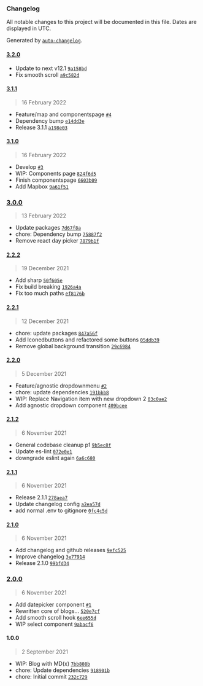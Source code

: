 ### Changelog

All notable changes to this project will be documented in this file. Dates are displayed in UTC.

Generated by [`auto-changelog`](https://github.com/CookPete/auto-changelog).

#### [3.2.0](https://github.com/LeunensMichiel/ml-nextjs-template/compare/3.1.1...3.2.0)

- Update to next v12.1 [`9a158bd`](https://github.com/LeunensMichiel/ml-nextjs-template/commit/9a158bd27cfb309734e026e03e997abf798b9ff3)
- Fix smooth scroll [`a9c582d`](https://github.com/LeunensMichiel/ml-nextjs-template/commit/a9c582d6f8be889ee5724de15d64ebf2eabcd0e5)

#### [3.1.1](https://github.com/LeunensMichiel/ml-nextjs-template/compare/3.1.0...3.1.1)

> 16 February 2022

- Feature/map and componentspage [`#4`](https://github.com/LeunensMichiel/ml-nextjs-template/pull/4)
- Dependency bump [`e14dd3e`](https://github.com/LeunensMichiel/ml-nextjs-template/commit/e14dd3e44045a0b17536ea9d49e930657376d555)
- Release 3.1.1 [`a198e03`](https://github.com/LeunensMichiel/ml-nextjs-template/commit/a198e03857eeb2e48f4ed9cd60741d84f2226a77)

#### [3.1.0](https://github.com/LeunensMichiel/ml-nextjs-template/compare/3.0.0...3.1.0)

> 16 February 2022

- Develop [`#3`](https://github.com/LeunensMichiel/ml-nextjs-template/pull/3)
- WIP: Components page [`824f6d5`](https://github.com/LeunensMichiel/ml-nextjs-template/commit/824f6d57b5cb6d105c4058e43aa26d0960bc3b24)
- Finish componentspage [`6603b09`](https://github.com/LeunensMichiel/ml-nextjs-template/commit/6603b09d26ae1a66ca03a0d7b1e13563cb520cb8)
- Add Mapbox [`9a61f51`](https://github.com/LeunensMichiel/ml-nextjs-template/commit/9a61f5135acc38db9d5afaaafa36603d2d20e16b)

### [3.0.0](https://github.com/LeunensMichiel/ml-nextjs-template/compare/2.2.2...3.0.0)

> 13 February 2022

- Update packages [`7d67f8a`](https://github.com/LeunensMichiel/ml-nextjs-template/commit/7d67f8a36543fc4e5b7ba3e49661391581d8f772)
- chore: Dependency bump [`75887f2`](https://github.com/LeunensMichiel/ml-nextjs-template/commit/75887f27676ebdf5f0eeb55ab11933fa24059995)
- Remove react day picker [`7879b1f`](https://github.com/LeunensMichiel/ml-nextjs-template/commit/7879b1fd0149f3d560d20194e69d71c6c8238c83)

#### [2.2.2](https://github.com/LeunensMichiel/ml-nextjs-template/compare/2.2.1...2.2.2)

> 19 December 2021

- Add sharp [`50f605e`](https://github.com/LeunensMichiel/ml-nextjs-template/commit/50f605eeba486b3d9b07fc164e535b9fe3814f71)
- Fix build breaking [`1926a4a`](https://github.com/LeunensMichiel/ml-nextjs-template/commit/1926a4afc52825f14fabe5894bd78ab944523d6f)
- Fix too much paths [`ef8176b`](https://github.com/LeunensMichiel/ml-nextjs-template/commit/ef8176b17217e40abe67071f2f1a1b97d492d284)

#### [2.2.1](https://github.com/LeunensMichiel/ml-nextjs-template/compare/2.2.0...2.2.1)

> 12 December 2021

- chore: update packages [`847a56f`](https://github.com/LeunensMichiel/ml-nextjs-template/commit/847a56f0fcf56e66bc783345b0627f22771fa4c6)
- Add Iconedbuttons and refactored some buttons [`05ddb39`](https://github.com/LeunensMichiel/ml-nextjs-template/commit/05ddb39801a1425ab191244c17858e52f01cecc8)
- Remove global background transition [`29c6984`](https://github.com/LeunensMichiel/ml-nextjs-template/commit/29c69842be0c10a1938b7ad0c26d39ad8f1eb3bc)

#### [2.2.0](https://github.com/LeunensMichiel/ml-nextjs-template/compare/2.1.2...2.2.0)

> 5 December 2021

- Feature/agnostic dropdownmenu [`#2`](https://github.com/LeunensMichiel/ml-nextjs-template/pull/2)
- chore: update dependencies [`191bbb8`](https://github.com/LeunensMichiel/ml-nextjs-template/commit/191bbb8f0c66766b25e2ece8480d2928eb7b721c)
- WIP: Replace Navigation item with new dropdown 2 [`03c0ae2`](https://github.com/LeunensMichiel/ml-nextjs-template/commit/03c0ae2962f20fc195c3a87fb25fa4ea2d86831a)
- Add agnostic dropdown component [`409bcee`](https://github.com/LeunensMichiel/ml-nextjs-template/commit/409bceed7c8278b071b6d38baabcf88a27e6fb5a)

#### [2.1.2](https://github.com/LeunensMichiel/ml-nextjs-template/compare/2.1.1...2.1.2)

> 6 November 2021

- General codebase cleanup p1 [`9b5ec8f`](https://github.com/LeunensMichiel/ml-nextjs-template/commit/9b5ec8f424cb060855d049e0fd139554c6255688)
- Update es-lint [`072e0e1`](https://github.com/LeunensMichiel/ml-nextjs-template/commit/072e0e1791003d299dc92694691a2657617ae2a5)
- downgrade eslint again [`6a6c680`](https://github.com/LeunensMichiel/ml-nextjs-template/commit/6a6c6801d84f57088d587a370a3ea3b0341076b7)

#### [2.1.1](https://github.com/LeunensMichiel/ml-nextjs-template/compare/2.1.0...2.1.1)

> 6 November 2021

- Release 2.1.1 [`278aea7`](https://github.com/LeunensMichiel/ml-nextjs-template/commit/278aea72733ce6cfb1f8875ca644d219cbbb7e63)
- Update changelog config [`a2ea57d`](https://github.com/LeunensMichiel/ml-nextjs-template/commit/a2ea57d08dd91e1eac3c1b38664bdb292722e83b)
- add normal .env to gitignore [`0fc4c5d`](https://github.com/LeunensMichiel/ml-nextjs-template/commit/0fc4c5d3c3a4254d33cc0dbdaaf885a40e06d273)

#### [2.1.0](https://github.com/LeunensMichiel/ml-nextjs-template/compare/2.0.0...2.1.0)

> 6 November 2021

- Add changelog and github releases [`9efc525`](https://github.com/LeunensMichiel/ml-nextjs-template/commit/9efc525eb341ea38ef0589c93b9f8efa6735cac1)
- Improve changelog [`3e77914`](https://github.com/LeunensMichiel/ml-nextjs-template/commit/3e77914e1e3817bb4b7c5e88df8ab483470f821d)
- Release 2.1.0 [`99bfd34`](https://github.com/LeunensMichiel/ml-nextjs-template/commit/99bfd34beac9e249aa76ce7674f1617eecf1e73b)

### [2.0.0](https://github.com/LeunensMichiel/ml-nextjs-template/compare/1.0.0...2.0.0)

> 6 November 2021

- Add datepicker component [`#1`](https://github.com/LeunensMichiel/ml-nextjs-template/pull/1)
- Rewritten core of blogs... [`520e7cf`](https://github.com/LeunensMichiel/ml-nextjs-template/commit/520e7cf9fa85b99bd9589a22245bd75d227a5e73)
- Add smooth scroll hook [`6ee655d`](https://github.com/LeunensMichiel/ml-nextjs-template/commit/6ee655d6b8206bd6626b127d552a14810a1d4e02)
- WIP select component [`9abacf6`](https://github.com/LeunensMichiel/ml-nextjs-template/commit/9abacf6f93b98126ee8c844ee4041707ddacc1e4)

#### 1.0.0

> 2 September 2021

- WIP: Blog with MD(x) [`7bb808b`](https://github.com/LeunensMichiel/ml-nextjs-template/commit/7bb808bf0b778e997b2577a2829d769782240ece)
- chore: Update dependencies [`918901b`](https://github.com/LeunensMichiel/ml-nextjs-template/commit/918901b37f7d77b6981a4faa7180358ba654d655)
- chore: Initial commit [`232c729`](https://github.com/LeunensMichiel/ml-nextjs-template/commit/232c72988a34ac1effdf6305f528f403d90aeaaf)
